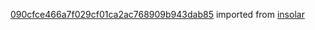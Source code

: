 [090cfce466a7f029cf01ca2ac768909b943dab85](https://github.com/insolar/insolar/commit/090cfce466a7f029cf01ca2ac768909b943dab85) imported from [insolar](https://github.com/insolar/insolar)
